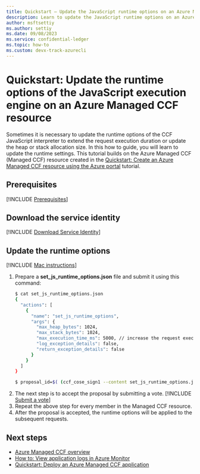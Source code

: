 ```yaml
---
title: Quickstart – Update the JavaScript runtime options on an Azure Managed CCF resource
description: Learn to update the JavaScript runtime options on an Azure Managed CCF resource
author: msftsettiy
ms.author: settiy
ms.date: 09/08/2023
ms.service: confidential-ledger
ms.topic: how-to
ms.custom: devx-track-azurecli
---
```


# Quickstart: Update the runtime options of the JavaScript execution engine on an Azure Managed CCF resource

Sometimes it is necessary to update the runtime options of the CCF JavaScript interpreter to extend the request execution duration or update the heap or stack allocation size. In this how to guide, you will learn to update the runtime settings. This tutorial builds on the Azure Managed CCF (Managed CCF) resource created in the [Quickstart: Create an Azure Managed CCF resource using the Azure portal](quickstart-portal.md) tutorial.

## Prerequisites

[!INCLUDE [Prerequisites](./includes/proposal-prerequisites.md)]

## Download the service identity

[!INCLUDE [Download Service Identity](./includes/service-identity.md)]

## Update the runtime options

[!INCLUDE [Mac instructions](./includes/macos-instructions.md)]

1. Prepare a **set_js_runtime_options.json** file and submit it using this command:
    ```Bash
    $ cat set_js_runtime_options.json
    {
      "actions": [
        {
          "name": "set_js_runtime_options",
          "args": {
            "max_heap_bytes": 1024,
            "max_stack_bytes": 1024,
            "max_execution_time_ms": 5000, // increase the request execution time
            "log_exception_details": false,
            "return_exception_details": false
          }
        }
      ]
    }
    
    $ proposal_id=$( (ccf_cose_sign1 --content set_js_runtime_options.json --signing-cert member0_cert.pem --signing-key member0_privk.pem --ccf-gov-msg-type proposal --ccf-gov-msg-created_at `date -Is` | curl https://confidentialbillingapp.confidential-ledger.azure.com/gov/proposals -H 'Content-Type: application/cose' --data-binary @- --cacert service_cert.pem | jq -r ‘.proposal_id’) )
    ```
1. The next step is to accept the proposal by submitting a vote.
    [!INCLUDE [Submit a vote](./includes/submit-vote.md)]
1. Repeat the above step for every member in the Managed CCF resource.
1. After the proposal is accepted, the runtime options will be applied to the subsequent requests.

## Next steps

- [Azure Managed CCF overview](overview.md)
- [How to: View application logs in Azure Monitor](how-to-enable-azure-monitor.md)
- [Quickstart: Deploy an Azure Managed CCF application](quickstart-deploy-application.md)

